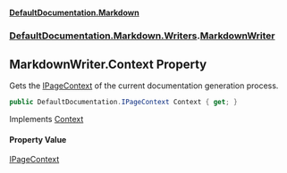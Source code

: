#### [DefaultDocumentation\.Markdown](../../../../index.md 'index')
### [DefaultDocumentation\.Markdown\.Writers](../../../../index.md#DefaultDocumentation.Markdown.Writers 'DefaultDocumentation\.Markdown\.Writers').[MarkdownWriter](index.md 'DefaultDocumentation\.Markdown\.Writers\.MarkdownWriter')

## MarkdownWriter\.Context Property

Gets the [IPageContext](https://github.com/Doraku/DefaultDocumentation/blob/master/documentation/api/DefaultDocumentation/IPageContext/index.md 'DefaultDocumentation\.IPageContext') of the current documentation generation process\.

```csharp
public DefaultDocumentation.IPageContext Context { get; }
```

Implements [Context](https://github.com/Doraku/DefaultDocumentation/blob/master/documentation/api/DefaultDocumentation/Api/IWriter/Context.md 'DefaultDocumentation\.Api\.IWriter\.Context')

#### Property Value
[IPageContext](https://github.com/Doraku/DefaultDocumentation/blob/master/documentation/api/DefaultDocumentation/IPageContext/index.md 'DefaultDocumentation\.IPageContext')